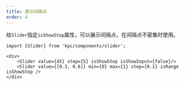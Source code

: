 ```yaml
---
title: 展示间隔点
order: 4
---
```


给`Slider`指定`isShowStop`属性，可以展示间隔点，在间隔点不密集时使用。

```vdt
import {Slider} from 'kpc/components/slider';

<div>
    <Slider value={45} step={5} isShowStop isShowInput={false}/>
    <Slider value={[0.3, 0.6]} min={0} max={1} step={0.1} isRange isShowStop />
</div>
```
